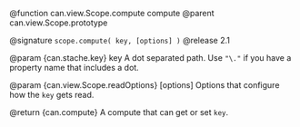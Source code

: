 @function can.view.Scope.compute compute
@parent can.view.Scope.prototype

@signature `scope.compute( key, [options] )`
@release 2.1

@param {can.stache.key} key A dot separated path.  Use `"\."` if you have a
property name that includes a dot.

@param {can.view.Scope.readOptions} [options] Options that configure how the `key` gets read.

@return {can.compute} A compute that can get or set `key`.
